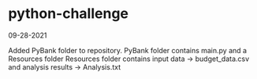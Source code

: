 # python-challenge

09-28-2021

Added PyBank folder to repository.
PyBank folder contains main.py and a Resources folder
    Resources folder contains input data -> budget_data.csv
                        and analysis results -> Analysis.txt

